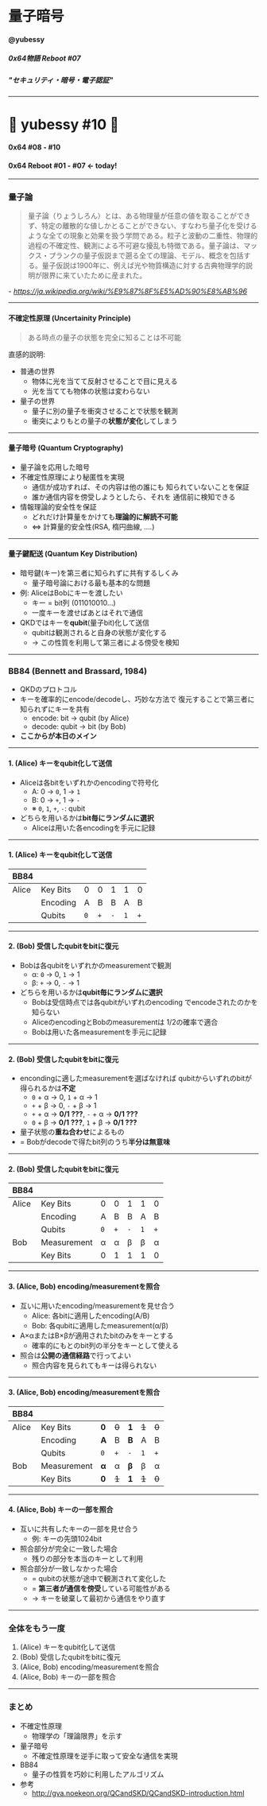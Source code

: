 <!-- $theme: gaia -->

# 量子暗号

#### @yubessy

##### 0x64物語 Reboot #07

##### "セキュリティ・暗号・電子認証"

---

# 🎉 yubessy #10 🎉

#### 0x64 #08 - #10

#### 0x64 Reboot #01 - #07 ← today!

---

### 量子論

> 量子論（りょうしろん）とは、ある物理量が任意の値を取ることができず、特定の離散的な値しかとることができない、すなわち量子化を受けるような全ての現象と効果を扱う学問である。粒子と波動の二重性、物理的過程の不確定性、観測による不可避な擾乱も特徴である。量子論は、マックス・プランクの量子仮説まで遡る全ての理論、モデル、概念を包括する。量子仮説は1900年に、例えば光や物質構造に対する古典物理学的説明が限界に来ていたために産まれた。

*- https://ja.wikipedia.org/wiki/%E9%87%8F%E5%AD%90%E8%AB%96*

---

#### 不確定性原理 (Uncertainity Principle)

> ある時点の量子の状態を完全に知ることは不可能

直感的説明:

* 普通の世界
  * 物体に光を当てて反射させることで目に見える
  * 光を当てても物体の状態は変わらない
* 量子の世界
  * 量子に別の量子を衝突させることで状態を観測
  * 衝突によりもとの量子の**状態が変化**してしまう

---

#### 量子暗号 (Quantum Cryptography)

* 量子論を応用した暗号
* 不確定性原理により秘匿性を実現
  * 通信が成功すれば、その内容は他の誰にも
    知られていないことを保証
  * 誰か通信内容を傍受しようとしたら、それを
    通信前に検知できる
* 情報理論的安全性を保証
    * どれだけ計算量をかけても**理論的に解読不可能**
    * ⇔ 計算量的安全性(RSA, 楕円曲線, ....)

---

#### 量子鍵配送 (Quantum Key Distribution)

* 暗号鍵(キー)を第三者に知られずに共有するしくみ
  * 量子暗号論における最も基本的な問題
* 例: AliceはBobにキーを渡したい
  * キー = bit列 (011010010...)
  * 一度キーを渡せばあとはそれで通信
* QKDではキーを**qubit**(量子bit)化して送信
    * qubitは観測されると自身の状態が変化する
    * -> この性質を利用して第三者による傍受を検知

---

### BB84 (Bennett and Brassard, 1984)

* QKDのプロトコル
* キーを確率的にencode/decodeし、巧妙な方法で
  復元することで第三者に知られずにキーを共有
  * encode: bit -> qubit (by Alice)
  * decode: qubit -> bit (by Bob)
* **ここからが本日のメイン**

---

#### 1. (Alice) キーをqubit化して送信

* Aliceは各bitをいずれかのencodingで符号化
  * A: 0 → `0`, 1 → `1`
  * B: 0 → `+`, 1 → `-`
  * ※ `0`, `1`, `+`, `-`: qubit
* どちらを用いるかは**bit毎にランダムに選択**
  * Aliceは用いた各encodingを手元に記録

---

#### 1. (Alice) キーをqubit化して送信

| BB84  |             |       |       |       |       |       |
|-------|-------------|-------|-------|-------|-------|-------|
| Alice | Key Bits    |   0   |   0   |   1   |   1   |   0   |
|       | Encoding    |   A   |   B   |   B   |   A   |   B   |
|       | Qubits      |  `0`  |  `+`  |  `-`  |  `1`  |  `+`  |

---

#### 2. (Bob) 受信したqubitをbitに復元

* Bobは各qubitをいずれかのmeasurementで観測
  * α: `0` → 0, `1` → 1
  * β: `+` → 0, `-` → 1
* どちらを用いるかは**qubit毎にランダムに選択**
  * Bobは受信時点では各qubitがいずれのencoding
    でencodeされたのかを知らない
  * AliceのencodingとBobのmeasurementは
    1/2の確率で適合
  * Bobは用いた各measurementを手元に記録

---

#### 2. (Bob) 受信したqubitをbitに復元

* encondingに適したmeasurementを選ばなければ
  qubitからいずれのbitが得られるかは**不定**
  * `0` + α → 0, `1` + α → 1
  * `+` + β → 0, `-` + β → 1
  * `+` + α → **0/1 ???**, `-` + α → **0/1 ???**
  * `0` + β → **0/1 ???**, `1` + β → **0/1 ???**
* 量子状態の**重ね合わせ**によるもの
* = Bobがdecodeで得たbit列のうち**半分は無意味**

---

#### 2. (Bob) 受信したqubitをbitに復元

| BB84  |             |       |       |       |       |       |
|-------|-------------|-------|-------|-------|-------|-------|
| Alice | Key Bits    |   0   |   0   |   1   |   1   |   0   |
|       | Encoding    |   A   |   B   |   B   |   A   |   B   |
|       | Qubits      |  `0`  |  `+`  |  `-`  |  `1`  |  `+`  |
| Bob   | Measurement |   α   |   α   |   β   |   β   |   α   |
|       | Key Bits    |   0   |   1   |   1   |   1   |   0   |

---

#### 3. (Alice, Bob) encoding/measurementを照合

* 互いに用いたencoding/measurementを見せ合う
  * Alice: 各bitに適用したencoding(A/B)
  * Bob: 各qubitに適用したmeasurement(α/β)
* A×αまたはB×βが適用されたbitのみをキーとする
  * 確率的にもとのbit列の半分をキーとして使える
* 照合は**公開の通信経路**で行ってよい
  * 照合内容を見られてもキーは得られない

---

#### 3. (Alice, Bob) encoding/measurementを照合

| BB84  |             |       |       |       |       |       |
|-------|-------------|-------|-------|-------|-------|-------|
| Alice | Key Bits    | **0** | ~~0~~ | **1** | ~~1~~ | ~~0~~ |
|       | Encoding    | **A** |   B   | **B** |   A   |   B   |
|       | Qubits      |  `0`  |  `+`  |  `-`  |  `1`  |  `+`  |
| Bob   | Measurement | **α** |   α   | **β** |   β   |   α   |
|       | Key Bits    | **0** | ~~1~~ | **1** | ~~1~~ | ~~0~~ |

---

#### 4. (Alice, Bob) キーの一部を照合

* 互いに共有したキーの一部を見せ合う
  * 例: キーの先頭1024bit
* 照合部分が完全に一致した場合
  * 残りの部分を本当のキーとして利用
* 照合部分が一致しなかった場合
  * = qubitの状態が途中で観測されて変化した
  * = **第三者が通信を傍受**している可能性がある
  * → キーを破棄して最初から通信をやり直す

---

### 全体をもう一度

1. (Alice) キーをqubit化して送信
2. (Bob) 受信したqubitをbitに復元
3. (Alice, Bob) encoding/measurementを照合
4. (Alice, Bob) キーの一部を照合

---

### まとめ

* 不確定性原理
  * 物理学の「理論限界」を示す
* 量子暗号
  * 不確定性原理を逆手に取って安全な通信を実現
* BB84
  * 量子の性質を巧妙に利用したアルゴリズム
* 参考
  * http://gva.noekeon.org/QCandSKD/QCandSKD-introduction.html
